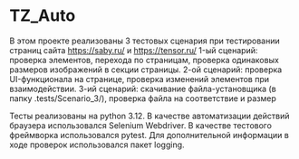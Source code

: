 # TZ_Auto

В этом проекте реализованы 3 тестовых сценария при тестировании страниц сайта https://saby.ru/ и https://tensor.ru/
1-ый сценарий: проверка элементов, перехода по страницам, проверка одинаковых размеров изображений в секции страницы.
2-ой сценарий: проверка UI-функционала на странице, проверка изменений элементов при взаимодействии.
3-ий сценарий: скачивание файла-установщика (в папку .tests/Scenario_3/), проверка файла на соответствие и размер

Тесты реализованы на python 3.12.
В качестве автоматизации действий браузера использовался Selenium Webdriver.
В качестве тестового фреймворка использовался pytest.
Для дополнительной информации в ходе проверок использовался пакет logging.
